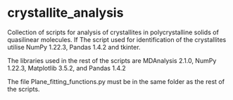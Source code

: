 # crystallite_analysis
Collection of scripts for analysis of crystallites in polycrystalline solids of quasilinear molecules.
If 
The script used for identification of the crystallites utilise NumPy 1.22.3, Pandas 1.4.2 and tkinter.

The libraries used in the rest of the scripts are MDAnalysis 2.1.0, NumPy 1.22.3, Matplotlib 3.5.2, and Pandas 1.4.2

The file Plane_fitting_functions.py must be in the same folder as the rest of the scripts. 
